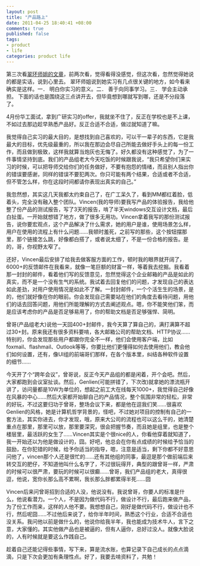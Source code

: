 ```yaml
---
layout: post
title: "产品路上"
date: 2011-04-25 18:40:41 +08:00
comments: true
published: false
tags:
- product
- life
categories: product life
---
```


第三次看[翠环师姐的文章][article]，前两次看，觉得看得没感觉，但这次看，忽然觉得她说的都是实话，说到心里去。 翠环师姐说到她实习有几点很关键的地方，如今看来确实是这样。一． 明白你实习的意义。二． 善于向同事学习。三． 学会主动承担。
下面的话也是围绕这三点讲开去，但毕竟想到哪就写到哪，还是不分段落了。

4月份华工面试，拿到广研实习的offer，我就坐不住了，反正在学校也是不上课，不如过去那边趁早熟悉产品好。反正合适不合适，做过就知道了嘛。

我觉得自己实习的最大目的，是想找到自己喜欢的，可以干一辈子的东西，它是我最大的目标，优先级最重的，所以我在那边会尽自己所能去做好手头上的每一份工作，而且做到极致，这样我就算当炮灰也无悔了。好久都没有这种感觉了，为了一件事情坚持到底。我们的产品组老大今天吃饭的时候跟我说，“我只希望你们来实习的时候，可以把导师交给你们的任务做好，不要有抱怨的情绪，而且别人指出你的错误要感谢，同样的错误不要犯两次。你只可能有两个结果，合适或者不合适，但不管怎么样，你在这段时间都请你表现出真实的自己。”

<!--more-->

我忽然想，其实这几天我都太约束自己了，在广工呆久了，看到MM都红着脸，低着头，完全没有融入整个团队。Vincen(我的导师)要我写产品的体验报告，我给他整了份产品的测试报告，写了3天的报告，啃了半天windows交互设计文档，最后白扯蛋。一开始就想错了地方，做了很多无用功。Vincen拿着我写的那份测试报告，说你要宏观点，这个产品解决了什么需求，她的用户是谁，使用场景怎么样，用户在使用的流程上有什么问题……我顿时羞死，之前写的那些，这个按钮摆那里，那个链接怎么跳，好像都白搭了，或者说太细了，不是一份合格的报告。是的，哥，你视野太窄了。

还好，Vincen最后安排了给我去做客服方面的工作，顿时我的眼界就开阔了，6000+的反馈邮件在我看来，就像一笔巨额的财富一样，等着我去挖掘。我看着那一封封的邮件，看着他们写的反馈意见，忽然觉得这个企业邮箱的产品是如此的真实，而不是一个没有生气的系统。我试着去回复他们的问题，才发现自己的表达如此差劲，对用户使用情况是如此不了解。一封封邮件，一个个活生生的场景，是的，他们就好像在你的眼前。你会发现自己需要站在他们的角度去看待问题，用他们的话去回答问题，用他们所能理解的方式去阐述观点。嗯，你不能笑他们笨，而是应该考虑你的产品是否足够易用了，你的帮助文档是否足够强悍、简明。

曾哥(产品组老大)说他一天回400+封邮件，我今天算了算自己的，满打满算不超过30+封。原来我还有很多资料要啃，各大邮箱公司的帮助文档、HTTP协议……特别的，你会发现那些用户都跟你完全不一样，他们会使用客户端，比如foxmail、flashmail、Outlook等等，你要比他们更懂得如何去使用他们，教会他们如何设置，还有，像UI组的前端哥们那样，在各个版本里，纠结各种软件设置的细节……

今天开了个“跨年会议”，曾哥说，反正今天产品组的都是闲着，开个会吧。然后，大家都跑到会议室扯谈。然后，Genlien(可能拼错了，下次改)就拿她的漂流瓶开讲了，访问量都是10W为单位的，想起之前工大在线每天1000+，我觉得自己好像在风暴的中心……然后大家都开始聊自己的产品情况，整个氛围非常的轻松，非常的好玩，不过这要归功于曾哥，整场会议下来，都是他在逗我们笑……很喜欢Genlien的风格，她是计算机哲学背景的，怪吧，不过她对项目的控制有自己的一套方法，其实你进去，你才发现，哦，原来大公司的流程也可以这么干的，她清楚重点在那里，那里可以放，那里要深究，很会把握节奏，而且她是组里，也是整个楼层里，最活跃的女生了……Vincen其实是个很nice的人，你看他穿着就知道了，我一开始还以为他是做设计的，囧。好吧，他总会在你有点成绩的时候给予恰当的鼓励，在你犯错的时候，给予你适当的指导，嗯，注意是适当，剩下你都不好意思问他了，vincen那个人还是很忙的……还有其他组的同事，最逗是那个做前端后来转交互的肥仔，不知道他叫什么名字了，不过很玩得开，典型的跟曾哥一样，严肃的时候可以很严肃，要玩的时候可以很癫……曾哥，我们产品组的老大，真得很逗，他说，宽你长那么高不累啊，我长那么胖都累得半死……囧

Vincen后来问曾哥招到合适的人没，他说没有。我说曾哥，你要人的标准是什么，他说看潜力。一个人，不是因为做代码不行，做设计不行，最后跑来做产品，为了份工作而来，这样的人他不要。我想想自己，刚好是做代码不行，做设计也不行，然后呢囧……不过他后来说了，给你半年时间，熟悉这个行业，合适不合适也没关系。我问他以前是做什么的，他说你给我半年，我也能成为技术牛人，言下之意，大家懂的。其实他做产品也是被逼的，但有人逼你，总好过没人。就像大脸说的，人有时候就是要这么作践自己。

趁着自己还能记得些事情，写下来，算是流水账，也算记录下自己成长的点点滴滴，只是下次会更加有条理性点。好了，我要去啃资料了，共勉！


[article]:http://www.ourdearamy.com/2010/08/15/taobao-intern
